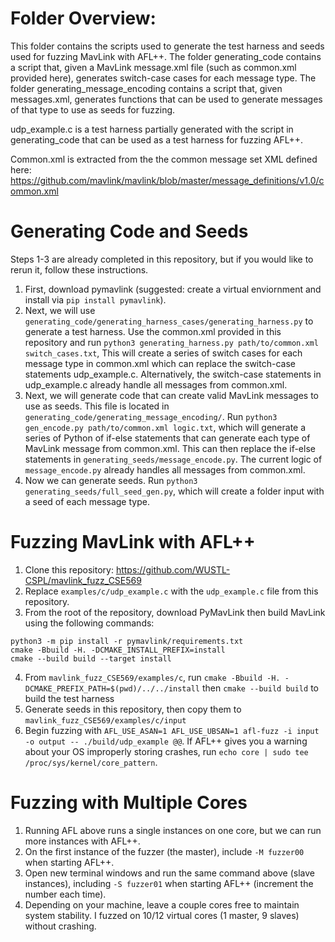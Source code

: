 # Folder Overview:
This folder contains the scripts used to generate the test harness and seeds used for fuzzing MavLink with AFL++. The folder generating_code contains a script that, given a MavLink message.xml file (such as common.xml provided here), generates switch-case cases for each message type. The folder generating_message_encoding contains a script that, given messages.xml, generates functions that can be used to generate messages of that type to use as seeds for fuzzing.

udp_example.c is a test harness partially generated with the script in generating_code that can be used as a test harness for fuzzing AFL++. 

Common.xml is extracted from the the common message set XML defined here: https://github.com/mavlink/mavlink/blob/master/message_definitions/v1.0/common.xml

# Generating Code and Seeds
Steps 1-3 are already completed in this repository, but if you would like to rerun it, follow these instructions.
1. First, download pymavlink (suggested: create a virtual enviornment and install via `pip install pymavlink`).
2. Next, we will use `generating_code/generating_harness_cases/generating_harness.py` to generate a test harness. Use the common.xml provided in this repository and run `python3 generating_harness.py path/to/common.xml switch_cases.txt`, This will create a series of switch cases for each message type in common.xml which can replace the switch-case statements udp_example.c. Alternatively, the switch-case statements in udp_example.c already handle all messages from common.xml.
3. Next, we will generate code that can create valid MavLink messages to use as seeds. This file is located in `generating_code/generating_message_encoding/`. Run `python3 gen_encode.py path/to/common.xml logic.txt`, which will generate a series of Python of if-else statements that can generate each type of MavLink message from common.xml. This can then replace the if-else statements in `generating_seeds/message_encode.py`. The current logic of `message_encode.py` already handles all messages from common.xml.
4. Now we can generate seeds. Run `python3 generating_seeds/full_seed_gen.py`, which will create a folder input with a seed of each message type. 

# Fuzzing MavLink with AFL++
1. Clone this repository: https://github.com/WUSTL-CSPL/mavlink_fuzz_CSE569
2. Replace `examples/c/udp_example.c` with the `udp_example.c` file from this repository. 
3. From the root of the repository, download PyMavLink then build MavLink using the following commands:
```
python3 -m pip install -r pymavlink/requirements.txt
cmake -Bbuild -H. -DCMAKE_INSTALL_PREFIX=install
cmake --build build --target install
```
4. From `mavlink_fuzz_CSE569/examples/c`, run `cmake -Bbuild -H. -DCMAKE_PREFIX_PATH=$(pwd)/../../install` then `cmake --build build` to build the test harness
5. Generate seeds in this repository, then copy them to `mavlink_fuzz_CSE569/examples/c/input`
6. Begin fuzzing with `AFL_USE_ASAN=1 AFL_USE_UBSAN=1 afl-fuzz -i input -o output -- ./build/udp_example @@`. If AFL++ gives you a warning about your OS improperly storing crashes, run `echo core | sudo tee /proc/sys/kernel/core_pattern`.

# Fuzzing with Multiple Cores 
1. Running AFL above runs a single instances on one core, but we can run more instances with AFL++.
2. On the first instance of the fuzzer (the master), include `-M fuzzer00` when starting AFL++.
3. Open new terminal windows and run the same command above (slave instances), including `-S fuzzer01` when starting AFL++ (increment the number each time).
4. Depending on your machine, leave a couple cores free to maintain system stability. I fuzzed on 10/12 virtual cores (1 master, 9 slaves) without crashing.
